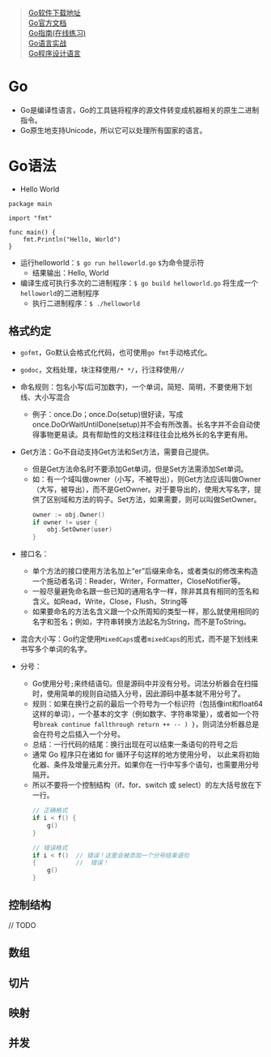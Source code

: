 > [Go软件下载地址](https://golang.google.cn/) <br/>
> [Go官方文档](https://go-zh.org/doc/)  <br/>
> [Go指南(在线练习)](https://tour.go-zh.org/welcome/1)  <br/>
> [Go语言实战](../resources/static/doc/Go语言实战.pdf)  <br/>
> [Go程序设计语言]()  <br/>

# Go
- Go是编译性语言，Go的工具链将程序的源文件转变成机器相关的原生二进制指令。
- Go原生地支持Unicode，所以它可以处理所有国家的语言。

# Go语法
- Hello World
```
package main

import "fmt"

func main() {
    fmt.Println("Hello, World")
}
```
- 运行helloworld：`$ go run helloworld.go` `$`为命令提示符
    - 结果输出：Hello, World
- 编译生成可执行多次的二进制程序：`$ go build helloworld.go` 将生成一个`helloworld`的二进制程序
    - 执行二进制程序：`$ ./helloworld`


## 格式约定
- `gofmt`，Go默认会格式化代码，也可使用`go fmt`手动格式化。
- `godoc`，文档处理，块注释使用`/* */`，行注释使用`//`

- 命名规则：包名小写(后可加数字)，一个单词，简短、简明，不要使用下划线、大小写混合
    - 例子：once.Do；once.Do(setup)很好读，写成once.DoOrWaitUntilDone(setup)并不会有所改善。长名字并不会自动使得事物更易读。具有帮助性的文档注释往往会比格外长的名字更有用。
- Get方法：Go不自动支持Get方法和Set方法，需要自己提供。
    - 但是Get方法命名时不要添加Get单词，但是Set方法需添加Set单词。
    - 如：有一个域叫做owner（小写，不被导出），则Get方法应该叫做Owner（大写，被导出），而不是GetOwner。对于要导出的，使用大写名字，提供了区别域和方法的钩子。Set方法，如果需要，则可以叫做SetOwner。
        ```go
        owner := obj.Owner()
        if owner != user {
            obj.SetOwner(user)
        }
        ```
- 接口名：
    - 单个方法的接口使用方法名加上“er”后缀来命名，或者类似的修改来构造一个施动者名词：Reader，Writer，Formatter，CloseNotifier等。
    - 一般尽量避免命名跟一些已知的通用名字一样，除非其具有相同的签名和含义。如Read，Write，Close，Flush，String等
    - 如果要命名的方法名含义跟一个众所周知的类型一样，那么就使用相同的名字和签名；例如，字符串转换方法起名为String，而不是ToString。
- 混合大小写：Go约定使用`MixedCaps`或者`mixedCaps`的形式，而不是下划线来书写多个单词的名字。

- 分号：
    - Go使用分号`;`来终结语句。但是源码中并没有分号。词法分析器会在扫描时，使用简单的规则自动插入分号，因此源码中基本就不用分号了。
    - 规则：如果在换行之前的最后一个符号为一个标识符（包括像int和float64这样的单词），一个基本的文字（例如数字、字符串常量），或者如一个符号`break continue fallthrough return ++ -- ) }`，则词法分析器总是会在符号之后插入一个分号。
    - 总结：一行代码的结尾：换行出现在可以结束一条语句的符号之后
    - 通常 Go 程序只在诸如 for 循环子句这样的地方使用分号， 以此来将初始化器、条件及增量元素分开。如果你在一行中写多个语句，也需要用分号隔开。
    - 所以不要将一个控制结构（if、for、switch 或 select）的左大括号放在下一行。
        ```go
        // 正确格式
        if i < f() {
            g()
        }
      
        // 错误格式
        if i < f()  // 错误！这里会被添加一个分号结束语句
        {           //  错误！
            g()
        }
        ```
## 控制结构
// TODO 
    
    
## 数组

## 切片

## 映射

## 并发

